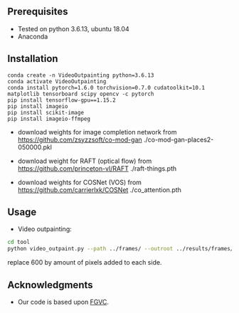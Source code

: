 ## Prerequisites
- Tested on python 3.6.13, ubuntu 18.04 
- Anaconda

## Installation 

```
conda create -n VideoOutpainting python=3.6.13
conda activate VideoOutpainting
conda install pytorch=1.6.0 torchvision=0.7.0 cudatoolkit=10.1 matplotlib tensorboard scipy opencv -c pytorch
pip install tensorflow-gpu==1.15.2
pip install imageio
pip install scikit-image
pip install imageio-ffmpeg
```

- download weights for image completion network from https://github.com/zsyzzsoft/co-mod-gan 
    ./co-mod-gan-places2-050000.pkl

- download weight for RAFT (optical flow) from https://github.com/princeton-vl/RAFT
     ./raft-things.pth

- download weights for COSNet (VOS) from https://github.com/carrierlxk/COSNet
     ./co_attention.pth

## Usage

- Video outpainting:
```bash
cd tool
python video_outpaint.py --path ../frames/ --outroot ../results/frames/ --W_scale 286
```
replace 600 by amount of pixels added to each side.


## Acknowledgments
- Our code is based upon [FGVC](https://github.com/vt-vl-lab/FGVC/).
